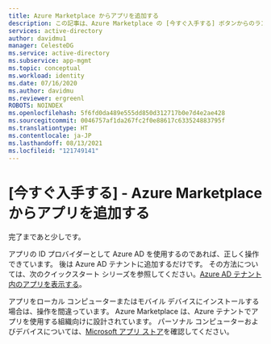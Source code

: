 ```yaml
---
title: Azure Marketplace からアプリを追加する
description: この記事は、Azure Marketplace の [今すぐ入手する] ボタンからのランディング ページとして機能します。
services: active-directory
author: davidmu1
manager: CelesteDG
ms.service: active-directory
ms.subservice: app-mgmt
ms.topic: conceptual
ms.workload: identity
ms.date: 07/16/2020
ms.author: davidmu
ms.reviewer: ergreenl
ROBOTS: NOINDEX
ms.openlocfilehash: 5f6fd0da489e555dd850d312717b0e7d4e2ae428
ms.sourcegitcommit: 0046757af1da267fc2f0e88617c633524883795f
ms.translationtype: HT
ms.contentlocale: ja-JP
ms.lasthandoff: 08/13/2021
ms.locfileid: "121749141"
---
```

# <a name="get-it-now---add-an-app-from-the-azure-marketplace"></a>[今すぐ入手する] - Azure Marketplace からアプリを追加する

完了まであと少しです。

アプリの ID プロバイダーとして Azure AD を使用するのであれば、正しく操作できています。 後は Azure AD テナントに追加するだけです。 その方法については、次のクイックスタート シリーズを参照してください。[Azure AD テナント内のアプリを表示する](view-applications-portal.md)。

アプリをローカル コンピューターまたはモバイル デバイスにインストールする場合は、操作を間違っています。 Azure Marketplace は、Azure テナントでアプリを使用する組織向けに設計されています。 パーソナル コンピューターおよびデバイスについては、[Microsoft アプリ ストア](https://www.microsoft.com/store/apps)を確認してください。
